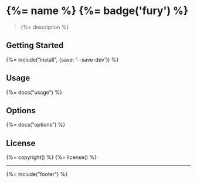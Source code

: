 # {%= name %} {%= badge('fury') %}

> {%= description %}

## Getting Started
{%= include("install", {save: '--save-dev'}) %}

## Usage
{%= docs("usage") %}

## Options
{%= docs("options") %}

## License
{%= copyright() %}
{%= license() %}

***

{%= include("footer") %}
